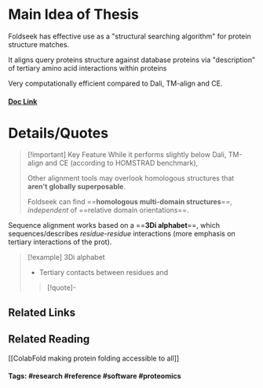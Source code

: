 # Main Idea of Thesis

Foldseek has effective use as a "structural searching algorithm" for protein structure matches.

It aligns query proteins structure against database proteins via "description" of tertiary amino acid interactions within proteins

Very computationally efficient compared to Dali, TM-align and CE.

#### [Doc Link](https://www.nature.com/articles/s41587-023-01773-0)

# Details/Quotes

> [!important] Key Feature
> While it performs slightly below Dali, TM-align and CE (according to HOMSTRAD benchmark),
> 
> Other alignment tools may overlook homologous structures that **aren't globally superposable**.
> 
> Foldseek can find ==**homologous multi-domain structures**==, *independent* of ==relative domain orientations==.

Sequence alignment works based on a ==**3Di alphabet**==, which sequences/describes *residue-residue* interactions (more emphasis on tertiary interactions of the prot).

> [!example] 3Di alphabet
> - Tertiary contacts between residues and 
> > [!quote]-




## Related Links

## Related Reading
[[ColabFold making protein folding accessible to all]]


#### Tags: #research #reference #software #proteomics 